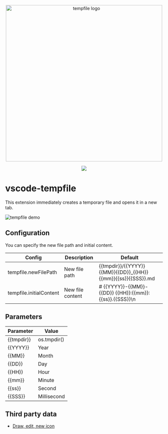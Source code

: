 
<p align="center">
  <img width="500" src="https://user-images.githubusercontent.com/515948/194064360-6842f71d-7c8d-444e-a819-0b509d3169f8.png" alt="tempfile logo" />
  <br/>
</p>

<p align="center">
  <a href="https://marketplace.visualstudio.com/items?itemName=wtetsu.tempfile"><img src="https://vsmarketplacebadge.apphb.com/version/wtetsu.tempfile.svg"/></a>
</p>

# vscode-tempfile

This extension immediately creates a temporary file and opens it in a new tab.


<img src="https://user-images.githubusercontent.com/515948/194067735-9d81973d-71f5-48cc-b6c6-c3e7f3e9d04b.gif" alt="tempfile demo">


## Configuration

You can specify the new file path and initial content.

| Config                  | Description      | Default                                                       |
| ----------------------- | ---------------- | ------------------------------------------------------------- |
| tempfile.newFilePath    | New file path    | {{tmpdir}}/{{YYYY}}{{MM}}{{DD}}\_{{HH}}{{mm}}{{ss}}{{SSS}}.md |
| tempfile.initialContent | New file content | # {{YYYY}}-{{MM}}-{{DD}} {{HH}}:{{mm}}:{{ss}}.{{SSS}}\n       |

## Parameters

| Parameter  | Value       |
| ---------- | ----------- |
| {{tmpdir}} | os.tmpdir() |
| {{YYYY}}   | Year        |
| {{MM}}     | Month       |
| {{DD}}     | Day         |
| {{HH}}     | Hour        |
| {{mm}}     | Minute      |
| {{ss}}     | Second      |
| {{SSS}}    | Millisecond |


## Third party data

* [Draw, edit, new icon](https://www.iconfinder.com/icons/3994420/draw_edit_new_pen_write_icon)
